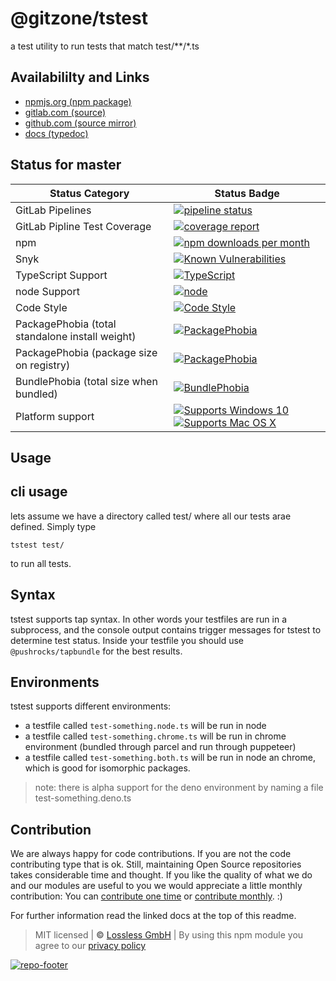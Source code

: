# @gitzone/tstest
a test utility to run tests that match test/**/*.ts

## Availabililty and Links
* [npmjs.org (npm package)](https://www.npmjs.com/package/@gitzone/tstest)
* [gitlab.com (source)](https://gitlab.com/gitzone/tstest)
* [github.com (source mirror)](https://github.com/gitzone/tstest)
* [docs (typedoc)](https://gitzone.gitlab.io/tstest/)

## Status for master

Status Category | Status Badge
-- | --
GitLab Pipelines | [![pipeline status](https://gitlab.com/gitzone/tstest/badges/master/pipeline.svg)](https://lossless.cloud)
GitLab Pipline Test Coverage | [![coverage report](https://gitlab.com/gitzone/tstest/badges/master/coverage.svg)](https://lossless.cloud)
npm | [![npm downloads per month](https://badgen.net/npm/dy/@gitzone/tstest)](https://lossless.cloud)
Snyk | [![Known Vulnerabilities](https://badgen.net/snyk/gitzone/tstest)](https://lossless.cloud)
TypeScript Support | [![TypeScript](https://badgen.net/badge/TypeScript/>=%203.x/blue?icon=typescript)](https://lossless.cloud)
node Support | [![node](https://img.shields.io/badge/node->=%2010.x.x-blue.svg)](https://nodejs.org/dist/latest-v10.x/docs/api/)
Code Style | [![Code Style](https://badgen.net/badge/style/prettier/purple)](https://lossless.cloud)
PackagePhobia (total standalone install weight) | [![PackagePhobia](https://badgen.net/packagephobia/install/@gitzone/tstest)](https://lossless.cloud)
PackagePhobia (package size on registry) | [![PackagePhobia](https://badgen.net/packagephobia/publish/@gitzone/tstest)](https://lossless.cloud)
BundlePhobia (total size when bundled) | [![BundlePhobia](https://badgen.net/bundlephobia/minzip/@gitzone/tstest)](https://lossless.cloud)
Platform support | [![Supports Windows 10](https://badgen.net/badge/supports%20Windows%2010/yes/green?icon=windows)](https://lossless.cloud) [![Supports Mac OS X](https://badgen.net/badge/supports%20Mac%20OS%20X/yes/green?icon=apple)](https://lossless.cloud)

## Usage

## cli usage
lets assume we have a directory called test/ where all our tests arae defined. Simply type

```
tstest test/
```

to run all tests.

## Syntax
tstest supports tap syntax. In other words your testfiles are run in a subprocess, and the console output contains trigger messages for tstest to determine test status. Inside your testfile you should use `@pushrocks/tapbundle` for the best results.

## Environments

tstest supports different environments:

* a testfile called `test-something.node.ts` will be run in node
* a testfile called `test-something.chrome.ts` will be run in chrome environment (bundled through parcel and run through puppeteer)
* a testfile called `test-something.both.ts` will be run in node an chrome, which is good for isomorphic packages.

> note: there is alpha support for the deno environment by naming a file test-something.deno.ts


## Contribution

We are always happy for code contributions. If you are not the code contributing type that is ok. Still, maintaining Open Source repositories takes considerable time and thought. If you like the quality of what we do and our modules are useful to you we would appreciate a little monthly contribution: You can [contribute one time](https://lossless.link/contribute-onetime) or [contribute monthly](https://lossless.link/contribute). :)

For further information read the linked docs at the top of this readme.

> MIT licensed | **&copy;** [Lossless GmbH](https://lossless.gmbh)
| By using this npm module you agree to our [privacy policy](https://lossless.gmbH/privacy)

[![repo-footer](https://lossless.gitlab.io/publicrelations/repofooter.svg)](https://maintainedby.lossless.com)
